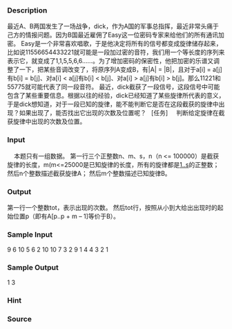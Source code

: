 
### Description

最近A、B两国发生了一场战争，dick，作为A国的军事总指挥，最近非常头痛于己方的情报问题。因为B国最近雇佣了Easy这一位密码专家来给他们的所有通讯加密。
Easy是一个非常喜欢唱歌，于是他决定将所有的信号都变成旋律储存起来，比如说11556654433221就可能是一段加过密的音符，我们用一个等长度的序列来表示它，就变成了1,1,5,5,6,6……。为了增加密码的保密性，他把加密的乐谱又调整了一下，把某些音调改变了，将原序列A变成B，有|A| = |B|，且对于a[i] = a[j]有b[i] = b[j]、对a[i] < a[j]有b[i] < b[j]、对a[i] > a[j]有b[i] > b[j]。那么11221和55775就可能代表了同一段音符。
最近，dick截获了一段信号，这段信号中可能包含了某些重要信息。根据以往的经验，dick已经知道了某些旋律所代表的意义，于是dick想知道，对于一段已知的旋律，能不能判断它是否在这段截获的旋律中出现？如果出现了，能否找出它出现的次数及位置呢？
 
[任务]
    判断给定旋律在截获旋律中出现的次数及位置。
 
### Input
    本题只有一组数据。
第一行三个正整数n、m、s，n（n <= 100000）是截获旋律的长度，m(m<=25000是已知旋律的长度，所有的旋律都是[1..s](s<=25)的正整数；
然后n个整数描述截获旋律A；
然后m个整数描述已知旋律B。
 
### Output
第一行一个整数tot，表示出现的次数。
然后tot行，按照从小到大给出出现时的起始位置p（即有A[p..p + m – 1]等价于B）。
 
### Sample Input
9 6 10
5 6 2 10 10 7 3 2 9
1 4 4 3 2 1


### Sample Output
1
3
### Hint

### Source
